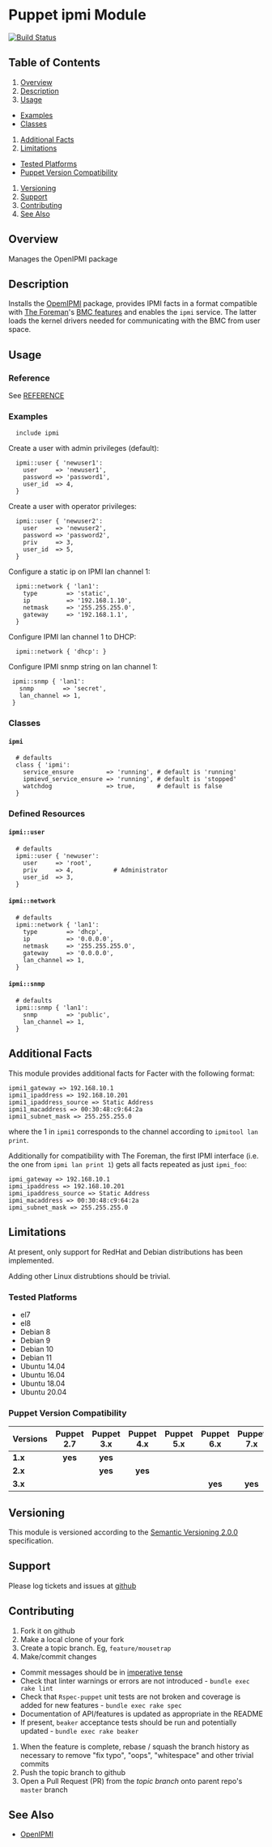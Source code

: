 # Puppet ipmi Module

[![Build Status](https://travis-ci.org/jhoblitt/puppet-ipmi.png)](https://travis-ci.org/jhoblitt/puppet-ipmi)

## Table of Contents

1. [Overview](#overview)
1. [Description](#description)
1. [Usage](#usage)
  * [Examples](#examples)
  * [Classes](#classes)
1. [Additional Facts](#additional-facts)
1. [Limitations](#limitations)
  * [Tested Platforms](#tested-platforms)
  * [Puppet Version Compatibility](#puppet-version-compatibility)
1. [Versioning](#versioning)
1. [Support](#support)
1. [Contributing](#contributing)
1. [See Also](#see-also)

## Overview

Manages the OpenIPMI package

## Description

Installs the [OpemIPMI](http://openipmi.sourceforge.net/) package,
provides IPMI facts in a format compatible with
[The Foreman](https://www.theforeman.org)'s
[BMC features](https://www.theforeman.org/manuals/latest/index.html#4.3.3BMC)
and enables the `ipmi` service. The latter loads the kernel drivers
needed for communicating with the BMC from user space.

## Usage

### Reference

See [REFERENCE](REFERENCE.md)

### Examples

```puppet
  include ipmi
```

Create a user with admin privileges (default):

```puppet
  ipmi::user { 'newuser1':
    user     => 'newuser1',
    password => 'password1',
    user_id  => 4,
  }
```

Create a user with operator privileges:

```puppet
  ipmi::user { 'newuser2':
    user     => 'newuser2',
    password => 'password2',
    priv     => 3,
    user_id  => 5,
  }
```

Configure a static ip on IPMI lan channel 1:

```puppet
  ipmi::network { 'lan1':
    type        => 'static',
    ip          => '192.168.1.10',
    netmask     => '255.255.255.0',
    gateway     => '192.168.1.1',
  }
```

Configure IPMI lan channel 1 to DHCP:

```puppet
  ipmi::network { 'dhcp': }
```

Configure IPMI snmp string on lan channel 1:

```puppet
 ipmi::snmp { 'lan1':
   snmp        => 'secret',
   lan_channel => 1,
 }
```

### Classes

#### `ipmi`

```puppet
  # defaults
  class { 'ipmi':
    service_ensure         => 'running', # default is 'running'
    ipmievd_service_ensure => 'running', # default is 'stopped'
    watchdog               => true,      # default is false
  }
```

### Defined Resources

#### `ipmi::user`

```puppet
  # defaults
  ipmi::user { 'newuser':
    user     => 'root',
    priv     => 4,           # Administrator
    user_id  => 3,
  }
```

#### `ipmi::network`

```puppet
  # defaults
  ipmi::network { 'lan1':
    type        => 'dhcp',
    ip          => '0.0.0.0',
    netmask     => '255.255.255.0',
    gateway     => '0.0.0.0',
    lan_channel => 1,
  }
```

#### `ipmi::snmp`

```puppet
  # defaults
  ipmi::snmp { 'lan1':
    snmp        => 'public',
    lan_channel => 1,
  }
```

## Additional Facts

This module provides additional facts for Facter with the following
format:

```text
ipmi1_gateway => 192.168.10.1
ipmi1_ipaddress => 192.168.10.201
ipmi1_ipaddress_source => Static Address
ipmi1_macaddress => 00:30:48:c9:64:2a
ipmi1_subnet_mask => 255.255.255.0
```

where the 1 in `ipmi1` corresponds to the channel according to
`ipmitool lan print`.

Additionally for compatibility with The Foreman, the first IPMI
interface (i.e. the one from `ipmi lan print 1`) gets all facts
repeated as just `ipmi_foo`:

```text
ipmi_gateway => 192.168.10.1
ipmi_ipaddress => 192.168.10.201
ipmi_ipaddress_source => Static Address
ipmi_macaddress => 00:30:48:c9:64:2a
ipmi_subnet_mask => 255.255.255.0
```

## Limitations

At present, only support for RedHat and Debian distributions
has been implemented.

Adding other Linux distrubtions should be trivial.

### Tested Platforms

* el7
* el8
* Debian 8
* Debian 9
* Debian 10
* Debian 11
* Ubuntu 14.04
* Ubuntu 16.04
* Ubuntu 18.04
* Ubuntu 20.04

### Puppet Version Compatibility

Versions | Puppet 2.7 | Puppet 3.x | Puppet 4.x | Puppet 5.x | Puppet 6.x | Puppet 7.x
:--------|:----------:|:----------:|:----------:|:----------:|:----------:|:----------:|
**1.x**  | **yes**    | **yes**    |            |            |            |            |
**2.x**  |            | **yes**    | **yes**    |            |            |            |
**3.x**  |            |            |            |            | **yes**    | **yes**    |

## Versioning

This module is versioned according to the [Semantic Versioning
2.0.0](http://semver.org/spec/v2.0.0.html) specification.

## Support

Please log tickets and issues at
[github](https://github.com/jhoblitt/puppet-ipmi/issues)

## Contributing

1. Fork it on github
1. Make a local clone of your fork
1. Create a topic branch.  Eg, `feature/mousetrap`
1. Make/commit changes
  * Commit messages should be in [imperative tense](http://git-scm.com/book/ch5-2.html)
  * Check that linter warnings or errors are not introduced - `bundle exec rake lint`
  * Check that `Rspec-puppet` unit tests are not broken and coverage is added for new
    features - `bundle exec rake spec`
  * Documentation of API/features is updated as appropriate in the README
  * If present, `beaker` acceptance tests should be run and potentially
    updated - `bundle exec rake beaker`
1. When the feature is complete, rebase / squash the branch history as
   necessary to remove "fix typo", "oops", "whitespace" and other trivial commits
1. Push the topic branch to github
1. Open a Pull Request (PR) from the *topic branch* onto parent repo's `master` branch

## See Also

* [OpenIPMI](http://openipmi.sourceforge.net/)
